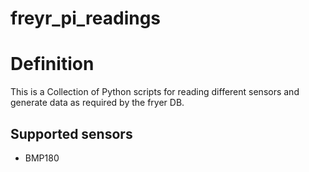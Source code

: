 # freyr_pi_readings

Definition
==========
This is a Collection of Python scripts for reading different sensors and generate data as required by the fryer DB.


Supported sensors
-----------------

- BMP180
